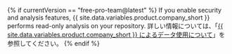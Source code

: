 {% if currentVersion == "free-pro-team@latest" %}
If you enable security and analysis features, {{ site.data.variables.product.company_short }} performs read-only analysis on your repository. 詳しい情報については、「[{{ site.data.variables.product.company_short }} によるデータ使用について](/github/understanding-how-github-uses-and-protects-your-data/about-githubs-use-of-your-data)」を参照してください。
{% endif %}